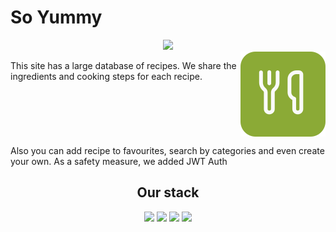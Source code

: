 <h1>So Yummy</h1>
<div align="center" >
     <a href="https://github.com/Tate-T/so-yummy-typescript-react-project/graphs/contributors"  >
              <img src="https://contrib.rocks/image?repo=Tate-T/so-yummy-typescript-react-project"  />
            </a>
</div>
<div style="display: flex; justify-content: space-between"><p>This site has a large database of recipes. We share the ingredients and cooking steps for each recipe.</p>

<img src="./public/logo.svg" align="right" />
</div>
<p>Also you can add recipe to favourites, search by categories and even create your own. As a safety measure, we added JWT Auth </p>
<h2 align="center">Our stack</h2>
<div align="center" >
    <img src="https://img.shields.io/badge/Next.js-black?logo=next.js&logoColor=white" />
    <img src="https://img.shields.io/badge/TypeScript-3178C6?logo=typescript&logoColor=fff" />
    <img src="https://img.shields.io/badge/Sass-C69?logo=sass&logoColor=fff" />
    <img src="https://img.shields.io/badge/Redux-764ABC?logo=redux&logoColor=fff" />
</div>
